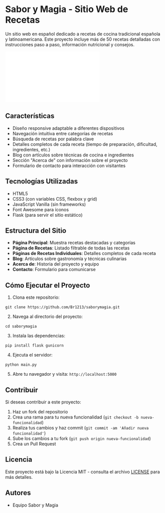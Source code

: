 # Sabor y Magia - Sitio Web de Recetas

Un sitio web en español dedicado a recetas de cocina tradicional española y latinoamericana. Este proyecto incluye más de 50 recetas detalladas con instrucciones paso a paso, información nutricional y consejos.

![Logo de Sabor y Magia](images/logo.svg)

## Características

- Diseño responsive adaptable a diferentes dispositivos
- Navegación intuitiva entre categorías de recetas
- Búsqueda de recetas por palabra clave
- Detalles completos de cada receta (tiempo de preparación, dificultad, ingredientes, etc.)
- Blog con artículos sobre técnicas de cocina e ingredientes
- Sección "Acerca de" con información sobre el proyecto
- Formulario de contacto para interacción con visitantes

## Tecnologías Utilizadas

- HTML5
- CSS3 (con variables CSS, flexbox y grid)
- JavaScript Vanilla (sin frameworks)
- Font Awesome para íconos
- Flask (para servir el sitio estático)

## Estructura del Sitio

- **Página Principal**: Muestra recetas destacadas y categorías
- **Página de Recetas**: Listado filtrable de todas las recetas
- **Páginas de Recetas Individuales**: Detalles completos de cada receta
- **Blog**: Artículos sobre gastronomía y técnicas culinarias
- **Acerca de**: Historia del proyecto y equipo
- **Contacto**: Formulario para comunicarse

## Cómo Ejecutar el Proyecto

1. Clona este repositorio:
```
git clone https://github.com/Br1213/saborymagia.git
```

2. Navega al directorio del proyecto:
```
cd saborymagia
```

3. Instala las dependencias:
```
pip install flask gunicorn
```

4. Ejecuta el servidor:
```
python main.py
```

5. Abre tu navegador y visita: `http://localhost:5000`

## Contribuir

Si deseas contribuir a este proyecto:

1. Haz un fork del repositorio
2. Crea una rama para tu nueva funcionalidad (`git checkout -b nueva-funcionalidad`)
3. Realiza tus cambios y haz commit (`git commit -am 'Añadir nueva funcionalidad'`)
4. Sube los cambios a tu fork (`git push origin nueva-funcionalidad`)
5. Crea un Pull Request

## Licencia

Este proyecto está bajo la Licencia MIT - consulta el archivo [LICENSE](LICENSE) para más detalles.

## Autores

- Equipo Sabor y Magia

